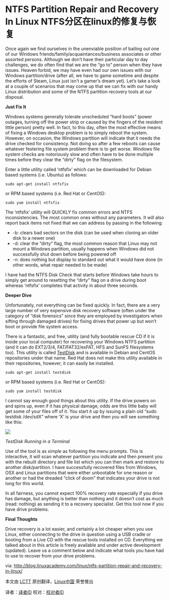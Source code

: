 NTFS Partition Repair and Recovery In Linux
NTFS分区在linux的修复与恢复
================================================================================
Once again we find ourselves in the unenviable position of bailing out one of our Windows friends/family/acquaintances/business associates or other assorted persons. Although we don’t have their particular day to day challenges, we do often find that we are the “go to” person when they have issues. Heaven forbid, we may have even had our own issues with our Windows partition/drive (after all, we have to game sometime and despite the efforts of Steam, Linux just isn’t a gamer’s dream yet). Let’s take a look at a couple of scenarios that may come up that we can fix with our handy Linux distribution and some of the NTFS partition recovery tools at our disposal.

**Just Fix It**

Windows systems generally tolerate unscheduled “hard boots” (power outages, turning off the power strip or caused by the fingers of the resident little person) pretty well. In fact, to this day, often the most effective means of fixing a Windows desktop problem is to simply reboot the system. However, on occasion, the Windows partition will indicate that it needs the drive checked for consistency. Not doing so after a few reboots can cause whatever festering file system problem there is to get worse. Windows file system checks are notoriously slow and often have to be done multiple times before they clear the “dirty” flag on the filesystem.

Enter a little utility called ‘ntfsfix’ which can be downloaded for Debian based systems (i.e. Ubuntu) as follows:

    sudo apt-get install ntfsfix

or RPM based systems (i.e. Red Hat or CentOS):

    sudo yum install ntfsfix

The ‘ntfsfix’ utility will QUICKLY fix common errors and NTFS inconsistencies. The most common ones without any parameters. It will also report back items not fixed that we can address by passing in the following:

- -b: clears bad sectors on the disk (can be used when cloning an older disk to a newer one)
- -d: clear the “dirty” flag, the most common reason that Linux may not mount a Windows partition, usually happens when Windows did not successfully shut down before being powered off
- -n: does nothing but display to standard out what it would have done (in other words, what repair needed to be made)

I have had the NTFS Disk Check that starts before Windows take hours to simply get around to resetting the “dirty” flag on a drive during boot whereas ‘ntfsfix’ completes that activity in about three seconds.

**Deeper Dive**

Unfortunately, not everything can be fixed quickly. In fact, there are a very large number of very expensive disk recovery software (often under the category of “disk forensics” since they are employed by investigators when sifting through damaged drives) for fixing drives that power up but won’t boot or provide file system access.

There is a fantastic, and free, utility (and fully bootable rescue CD if it is inside your local computer) for recovering your Windows NTFS partition (and it can do EXT2/3/4, FAT/FAT32/exFAT, HFS and SunFS filesystems too). This utility is called [TestDisk][1] and is available in Debian and CentOS repositories under that name. Red Hat does not make this utility available in their repositories, however, it can easily be installed.

    sudo apt-get install testdisk

or RPM based systems (i.e. Red Hat or CentOS):

    sudo yum install testdisk

I cannot say enough good things about this utility. If the drive powers on and spins up, even if it has physical damage, odds are this little baby will get some of your files off of it. You start it up by issuing a plain old “sudo testdisk /dev/sdX” where ‘X’ is your drive and then you will see something like this:

![](http://blog.linuxacademy.com/wp-content/uploads/2013/08/testdisk2.jpg)

*TestDisk Running in a Terminal*

Use of the tool is as simple as following the menu prompts. This is interactive, it will scan whatever partition you indicate and then present you with the rebuilt directory and file list which you can then mark and restore to another disk/partition. I have successfully recovered files from Windows, OSX and Linux partitions that were either unbootable for one reason or another or had the dreaded “click of doom” that indicates your drive is not long for this world.

In all fairness, you cannot expect 100% recovery rate especially if you drive has damage, but anything is better than nothing and it doesn’t cost as much (read: nothing) as sending it to a recovery specialist. Get this tool now if you have drive problems.

**Final Thoughts**

Drive recovery is a lot easier, and certainly a lot cheaper when you use Linux, either connecting to the drive in question using a USB cradle or booting from a Live CD with the rescue tools installed on CD. Everything we talked about in this article is freely available and under active development (updated). Leave us a comment below and indicate what tools you have had to use to recover from your drive problems.


via: http://blog.linuxacademy.com/linux/ntfs-partition-repair-and-recovery-in-linux/

本文由 [LCTT][] 原创翻译，[Linux中国][] 荣誉推出

译者：[译者ID][] 校对：[校对者ID][]

[LCTT]:https://github.com/LCTT/TranslateProject
[Linux中国]:http://linux.cn/portal.php
[译者ID]:http://linux.cn/space/译者ID
[校对者ID]:http://linux.cn/space/校对者ID

[1]:http://www.cgsecurity.org/wiki/TestDisk
